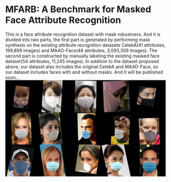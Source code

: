# MFARB: A Benchmark for Masked Face Attribute Recognition
This is a face attribute recognition dataset with mask robustness. And it is divided into two parts, the first part is generated by performing mask synthesis on the existing attribute recognition datasets CelebA(41 attributes, 199,899 images) and MAAD-Face(48 attributes, 3,093,309 images). The second part is constructed by manually labeling the existing masked face dataset(54 attributes, 11,245 images). In addition to the dataset proposed above, our dataset also includes the original CelebA and MAAD-Face, so our dataset includes faces with and without masks. And it will be published soon...
![Mask_example](https://github.com/YilinGao-SHU/MFARB/blob/main/Masked_example.png)
